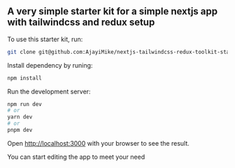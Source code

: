 ## A very simple  starter kit for a simple nextjs app with tailwindcss and redux setup

To use this starter kit, run:

```bash
git clone git@github.com:AjayiMike/nextjs-tailwindcss-redux-toolkit-starter-kit.git
```
Install dependency by runing:

```bash
npm install
```
Run the development server:
```bash
npm run dev
# or
yarn dev
# or
pnpm dev
```

Open [http://localhost:3000](http://localhost:3000) with your browser to see the result.

You can start editing the app to meet your need
